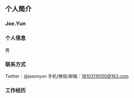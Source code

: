 ## 个人简介

### Joe.Yun

### 个人信息
男

### 联系方式
Twttier：@jasonyun
手机/微信/邮箱：18103119100@163.com

### 工作经历


